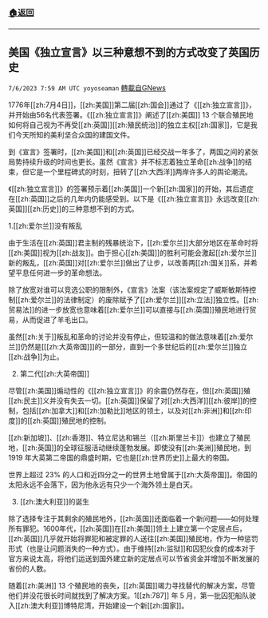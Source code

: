 ###  [:house:返回](README.md)
---


## 美国《独立宣言》以三种意想不到的方式改变了英国历史
`7/6/2023 7:59 AM UTC yoyoseaman` [轉載自GNews](https://gnews.org/articles/1441064)

1776年[[zh:7月4日]]，[[zh:美国]]第二届[[zh:国会]]通过了《[[zh:独立宣言]]》，并开始由56名代表签署。《[[zh:独立宣言]]》阐述了[[zh:美国]] 13 个联合殖民地如何将自己视为不再受[[zh:英国]][[zh:殖民统治]]的独立主权[[zh:国家]]，它是我们今天所知的美利坚合众国的建国文件。 

到《宣言》签署时，[[zh:美国]]和[[zh:英国]]已经交战一年多了，两国之间的紧张局势持续升级的时间也更长。虽然《宣言》并不标志着独立革命[[zh:战争]]的结束，但它是一个里程碑式的时刻，扭转了[[zh:大西洋]]两岸许多人的舆论潮流。 

《[[zh:独立宣言]]》的签署预示着[[zh:美国]]一个新[[zh:国家]]的开始，其后遗症在[[zh:英国]]之后的几年内仍能感受到。以下是《[[zh:独立宣言]]》永远改变[[zh:英国]][[zh:历史]]的三种意想不到的方式。 

1.[[zh:爱尔兰]]没有叛乱 

由于生活在[[zh:英国]]君主制的残暴统治下，[[zh:爱尔兰]]大部分地区在革命时将[[zh:美国]]视为[[zh:战友]]。由于担心[[zh:美国]]的胜利可能会激起[[zh:爱尔兰]]新的叛乱，[[zh:英国]]对[[zh:爱尔兰]]做出了让步，以改善两[[zh:国关]]系，并希望平息任何进一步的革命想法。 

除了放宽对谁可以竞选公职的限制外，《宣言》法案（该法案规定了威斯敏斯特控制[[zh:爱尔兰]]的法律制定）的废除赋予了[[zh:爱尔兰]][[zh:立法]]独立性。[[zh:贸易法]]的进一步放宽也意味着[[zh:爱尔兰]]可以直接与[[zh:英国]]殖民地进行贸易，从而促进了羊毛出口。 

虽然[[zh:关于]]叛乱和革命的讨论并没有停止，但较温和的做法意味着[[zh:爱尔兰]]仍然是[[[zh:大英帝国]]]的一部分，直到一个多世纪后的[[zh:爱尔兰]]独立[[zh:战争]]为止。 

  2. 第二代[[zh:大英帝国]] 

尽管[[zh:美国]]煽动性的《[[zh:独立宣言]]》的余震仍然存在，但[[zh:英国]]殖[[zh:民主]]义并没有失去一切。[[zh:英国]]保留了对[[zh:大西洋]][[zh:彼岸]]的控制，包括[[zh:加拿大]]和[[zh:加勒比]]地区的领土，以及对[[zh:非洲]]和[[zh:印度]]的[[zh:英国]]殖民地的控制。 

[[zh:新加坡]]、[[zh:香港]]、特立尼达和锡兰（[[zh:斯里兰卡]]）也建立了殖民地，[[zh:英国]]的全球征服活动继续蓬勃发展。即使没有[[zh:美洲]]殖民地，到 1919 年大英第二帝国的鼎盛时期，它也是[[zh:世界历史]]上最大的帝国。 

世界上超过 23% 的人口和近四分之一的世界土地曾属于[[zh:大英帝国]]。帝国的太阳永远不会落下，因为他永远有只少一个海外领土是白天。 

 3. [[zh:澳大利亚]]的诞生 

除了选择专注于其剩余的殖民地外，[[zh:英国]]还面临着一个新问题——如何处理所有罪犯。1600年代，[[zh:英国]]在[[zh:美国]]领土上建立第一个定居点后，[[zh:英国]]几乎就开始将罪犯和被定罪的人送往[[zh:美国]]殖民地，作为一种惩罚形式（也是让问题消失的一种方式）。由于维持[[zh:监狱]]和囚犯伙食的成本对于官方来说太高，将他们运送到国外建立新的定居点可以节省资金并增加不断发展的省份的人数。 

随着[[zh:美洲]] 13 个殖民地的丧失，[[zh:英国]]竭力寻找替代的解决方案，尽管他们并没花很长时间就找到了解决方案。1[[zh:787]] 年 5 月，第一批囚犯船队驶入[[zh:澳大利亚]]博特尼湾，开始建设一个新[[zh:国家]]。
